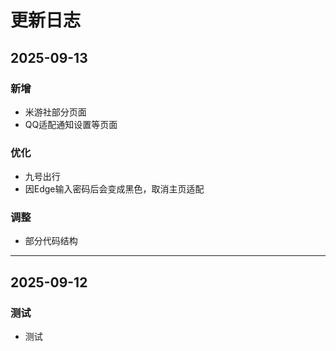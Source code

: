# 更新日志

## 2025-09-13
### 新增
- 米游社部分页面
- QQ适配通知设置等页面

### 优化
- 九号出行
- 因Edge输入密码后会变成黑色，取消主页适配

### 调整
- 部分代码结构

----------

## 2025-09-12
### 测试
- 测试